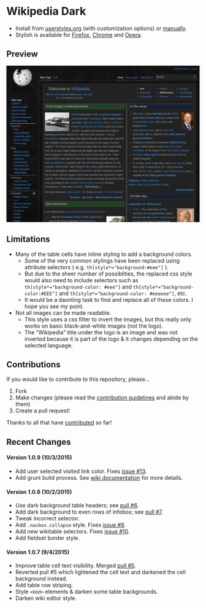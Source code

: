 # Wikipedia Dark

- Install from [userstyles.org](https://userstyles.org/styles/105844/) (with customization options) or [manually](https://raw.githubusercontent.com/StylishThemes/Wikipedia-Dark/master/wikipedia-dark.css).
- Stylish is available for [Firefox](https://addons.mozilla.org/en-US/firefox/addon/2108/), [Chrome](https://chrome.google.com/extensions/detail/fjnbnpbmkenffdnngjfgmeleoegfcffe) and [Opera](https://addons.opera.com/en/extensions/details/stylish-for-opera/).

## Preview
![Wikipedia Dark preview](images/after.png)

## Limitations

* Many of the table cells have inline styling to add a background colors.
  * Some of the very common stylings have been replaced using attribute selectors ( e.g. `th[style*="background:#eee"]` ).
  * But due to the sheer number of possiblities, the replaced css style would also need to include selectors such as `th[style*="background-color: #eee"]` and `th[style*="background-color:#EEE"]` and `th[style*="background-color: #eeeeee"]`, etc.
  * It would be a daunting task to find and replace all of these colors. I hope you see my point.
* Not all images can be made readable.
  * This style uses a css filter to invert the images, but this really only works on basic black-and-white images (not the logo).
  * The "Wikipedia" title under the logo is an image and was not inverted because it is part of the logo &amp; it changes depending on the selected language.

## Contributions

If you would like to contribute to this repository, please...

1. Fork
2. Make changes (please read the [contribution guidelines](https://github.com/StylishThemes/Wikipedia-Dark/blob/master/CONTRIBUTING.md) and abide by them)
3. Create a pull request!

Thanks to all that have [contributed](https://github.com/StylishThemes/Wikipedia-Dark/graphs/contributors) so far!

## Recent Changes

#### Version 1.0.9 (10/3/2015)

* Add user selected visited link color. Fixes [issue #13](https://github.com/StylishThemes/Wikipedia-Dark/issues/13).
* Add grunt build process. See [wiki documentation](https://github.com/StylishThemes/Wikipedia-Dark/wiki/Build) for more details.

#### Version 1.0.8 (10/2/2015)

* Use dark background table headers; see [pull #6](https://github.com/StylishThemes/Wikipedia-Dark/pull/6).
* Add dark background to even rows of infobox; see [pull #7](https://github.com/StylishThemes/Wikipedia-Dark/pull/7).
* Tweak incorrect selector.
* Add `.navbox.collapse` style. Fixes [issue #8](https://github.com/StylishThemes/Wikipedia-Dark/issues/8).
* Add new wikitable selectors. Fixes [issue #10](https://github.com/StylishThemes/Wikipedia-Dark/issues/10).
* Add fieldset border style.

#### Version 1.0.7 (9/4/2015)

* Improve table cell text visibility. Merged [pull #5](https://github.com/StylishThemes/Wikipedia-Dark/pull/5).
* Reverted pull #5 which lightened the cell text and darkened the cell background instead.
* Add table row striping.
* Style `<kbd>` elements & darken some table backgrounds.
* Darken wiki editor style.
